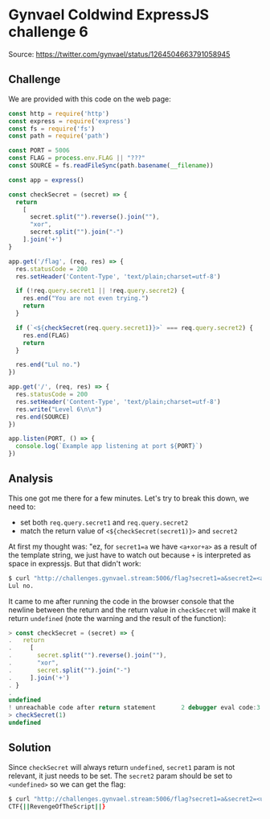 # Gynvael Coldwind ExpressJS challenge 6

Source: https://twitter.com/gynvael/status/1264504663791058945

## Challenge

We are provided with this code on the web page:
```javascript
const http = require('http')
const express = require('express')
const fs = require('fs')
const path = require('path')

const PORT = 5006
const FLAG = process.env.FLAG || "???"
const SOURCE = fs.readFileSync(path.basename(__filename))

const app = express()

const checkSecret = (secret) => {
  return
    [
      secret.split("").reverse().join(""),
      "xor",
      secret.split("").join("-")
    ].join('+')
}

app.get('/flag', (req, res) => {
  res.statusCode = 200
  res.setHeader('Content-Type', 'text/plain;charset=utf-8')

  if (!req.query.secret1 || !req.query.secret2) {
    res.end("You are not even trying.")
    return
  }

  if (`<${checkSecret(req.query.secret1)}>` === req.query.secret2) {
    res.end(FLAG)
    return
  }

  res.end("Lul no.")
})

app.get('/', (req, res) => {
  res.statusCode = 200
  res.setHeader('Content-Type', 'text/plain;charset=utf-8')
  res.write("Level 6\n\n")
  res.end(SOURCE)
})

app.listen(PORT, () => {
  console.log(`Example app listening at port ${PORT}`)
})
```

## Analysis

This one got me there for a few minutes. Let's try to break this down, we need to:
- set both `req.query.secret1` and `req.query.secret2`
- match the return value of `<${checkSecret(secret1)}>` and `secret2`

At first my thought was: "ez, for `secret1=a` we have `<a+xor+a>` as a result of the template string, we just have to watch out because `+` is interpreted as space in expressjs. But that didn't work:
```sh
$ curl "http://challenges.gynvael.stream:5006/flag?secret1=a&secret2=<a%2Bxor%2Ba>"
Lul no.
```

It came to me after running the code in the browser console that the newline between the return and the return value in `checkSecret` will make it return `undefined` (note the warning and the result of the function):
```javascript
> const checkSecret = (secret) => {
.   return
.     [
.       secret.split("").reverse().join(""),
.       "xor",
.       secret.split("").join("-")
.     ].join('+')
. }
.
undefined
! unreachable code after return statement       2 debugger eval code:3:4
> checkSecret(1)
undefined
```

## Solution

Since `checkSecret` will always return `undefined`, `secret1` param is not relevant, it just needs to be set. The `secret2` param should be set to `<undefined>` so we can get the flag:

```sh
$ curl "http://challenges.gynvael.stream:5006/flag?secret1=a&secret2=<undefined>"
CTF{||RevengeOfTheScript||}
```
